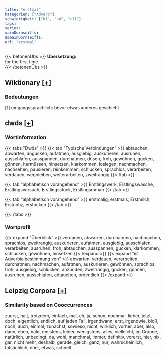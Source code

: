 ```yaml
---
title: "erstmal"
kategorien: ["Adverb"]
schwierigkeit: ["k1", "h4", "r11"]
tags:
series:
mainDornseiffs:
domainDornseiffs:
url: "erstmal"
---
```


{{< betonenÜbs >}}
**Übersetzung:**  
for the first time  
{{< /betonenÜbs >}}

## Wiktionary [[+](https://de.wiktionary.org/wiki/erstmal)]

### Bedeutungen
[1] umgangssprachlich: bevor etwas anderes geschieht  



## dwds [[+](https://www.dwds.de/wb/erstmal)]

### Wortinformation
{{< tabs "Dwds" >}}
{{< tab "Typische Verbindungen" >}}
abtauchen, abwarten, angucken, aufatmen, ausgiebig, auskurieren, ausruhen, ausschlafen, ausspannen, durchatmen, düsen, froh, gewöhnen, gucken, gönnen, hermüssen, hinsetzen, klarkommen, loslegen, nachmachen, nachsehen, pausieren, reinkommen, schlucken, sprachlos, verarbeiten, verdauen, wegbleiben, weiterarbeiten, zweitrangig
{{< /tab >}}

{{< tab "alphabetisch vorangehend" >}}
Erstlingswerk, Erstlingswäsche, Erstlingsversuch, Erstlingsstück, Erstlingsroman
{{< /tab >}}

{{< tab "alphabetisch vorangehend" >}}
erstmalig, erstmals, Erstmilch, Erstnotiz, erstocken
{{< /tab >}}

{{< /tabs >}}

### Wortprofil
{{< expand "Überblick" >}} verdauen, abwarten, durchatmen, nachmachen, sprachlos, zweitrangig, auskurieren, aufatmen, ausgiebig, ausschlafen, verarbeiten, ausruhen, froh, abtauchen, ausspannen, gucken, klarkommen, schlucken, gewöhnen, hinsetzen {{< /expand >}}
{{< expand "ist Adverbialbestimmung von" >}} abwarten, verdauen, verarbeiten, durchatmen, nachmachen, aufatmen, auskurieren, gewöhnen, sprachlos, froh, ausgiebig, schlucken, anzünden, zweitrangig, gucken, gönnen, ausruhen, ausschlafen, abtauchen, ordentlich {{< /expand >}}

## Leipzig Corpora [[+](https://corpora.uni-leipzig.de/en/res?word=erstmal&corpusId=deu_newscrawl-public_2018)]


### Similarity based on Cooccurrences
zuerst, halt, trotzdem, einfach, mal, eh, ja, schon, nochmal, lieber, jetzt, doch, eigentlich, endlich, auf jeden Fall, irgendwann, erst, irgendwie, bloß, noch, auch, einmal, zunächst, sowieso, nicht, wirklich, vorher, aber, also, dann, eben, bald, meistens, leider, wenigstens, alles, vielleicht, im Grunde, natürlich, unbedingt, da, wohl, manchmal, immer, definitiv, vorerst, hier, nix, gar, nicht mehr, deshalb, gerade, gleich, ganz, nur, wahrscheinlich, tatsächlich, eher, etwas, schnell

